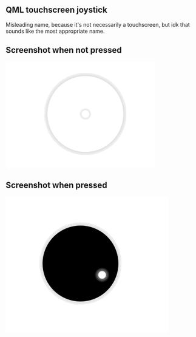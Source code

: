 QML touchscreen joystick
------------------------

Misleading name, because it's not necessarily a touchscreen, but idk that sounds like the most appropriate name.

Screenshot when not pressed
---------------------------

![screenshot when not pressed](/screenshot-idle.png)


Screenshot when pressed
---------------------------

![screenshot pressed](/screenshot-active.png)
